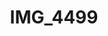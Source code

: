 ---
pid: '161'
layout: photos
title: IMG_4499
filename: IMG_4499.jpg
caption: donkey and toy samovar
permalink: "/photos/161.html"
---